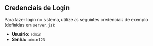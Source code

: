 ## Credenciais de Login 

Para fazer login no sistema, utilize as seguintes credenciais de exemplo (definidas em `server.js`):
* **Usuário:** `admin`
* **Senha:** `admin123`
